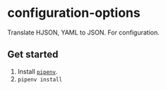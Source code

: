 # configuration-options
Translate HJSON, YAML to JSON. For configuration.

## Get started

1. Install [`pipenv`](https://pipenv.readthedocs.io/en/latest/basics/#example-pipenv-workflow).
2. `pipenv install`
